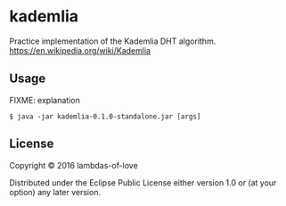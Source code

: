 # kademlia

Practice implementation of the Kademlia DHT algorithm. https://en.wikipedia.org/wiki/Kademlia

## Usage

FIXME: explanation

    $ java -jar kademlia-0.1.0-standalone.jar [args]

## License

Copyright © 2016 lambdas-of-love

Distributed under the Eclipse Public License either version 1.0 or (at
your option) any later version.
